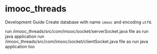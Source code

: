 # imooc_threads

Development Guide
Create database with name ``imooc`` and encoding ``utf8``.

run /imooc_threads/src/com/imooc/socket/serverSocket.java file as run java application
run /imooc_threads/src/com/imooc/socket/clientSocket.java file as run java application too
